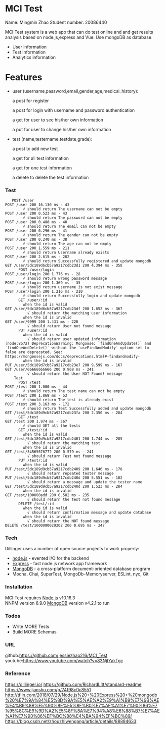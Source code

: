 # MCI Test
Name: Mingmin Zhao
Student number: 20086440

MCI Test system is a web app that can do test online and and get results analysis based on node.js,express and Vue. Use mongoDB as database.

  - User information
  - Test information
  - Analytics information

#  Features

  - user (username,password,email,gender,age,medical_history):
 
     a post for register
  
     a post for login with username and password authentication
  
     a get for user to see his/her own information
  
     a put for user to change his/her own information
  
 - test (name,testername,testdate,grade):
 
    a post to add new test

    a get for  all test information
  
    a get for one test information

    a delete to delete the test information
    
### Test
       POST /user
    POST /user 200 16.130 ms - 43
            √ should return The username can not be empty
    POST /user 200 0.523 ms - 43
            √ should return The password can not be empty
    POST /user 200 0.488 ms - 40
            √ should return The email can not be empty
    POST /user 200 0.296 ms - 41
            √ should return The gender can not be empty
    POST /user 200 0.240 ms - 38
            √ should return The age can not be empty
    POST /user 200 1.559 ms - 211
            √ should return Username already exists
    POST /user 200 2.615 ms - 202
            √ should return Successfully registered and update mongodb
    GET /user/5dc189d6cb57a9217cdb23d1 200 4.394 ms - 358
          POST /user/login
    POST /user/login 200 1.776 ms - 28
            √ should return wrong password message
    POST /user/login 200 1.369 ms - 35
            √ should return username is not exist message
    POST /user/login 200 1.216 ms - 210
            √ should return Successfully login and update mongodb
          GET /user/:id
            when the id is valid
    GET /user/5dc189d6cb57a9217cdb23df 200 1.652 ms - 367
              √ should return the matching user information
            when the id is invalid
    GET /user/9999 200 1.431 ms - 220
              √ should return User not found message
          PUT /user/:id
            when the id is valid
              √ should return user updated information
    (node:8572) DeprecationWarning: Mongoose: `findOneAndUpdate()` and `findOneAndDelete()` without the `useFindAndModify` option set to false are deprecated. See: https://mongoosejs.com/docs/deprecations.html#-findandmodify-
            when the id is invalid
    PUT /user/5dc189d7cb57a9217cdb23e7 200 9.599 ms - 167
    GET /user/66666666666 200 0.968 ms - 241
              √ should return the User NOT Found! message
        Test
          POST /test
    POST /test 200 1.000 ms - 44
            √ should return The test name can not be empty
    POST /test 200 1.868 ms - 53
            √ should return The test is already exist
    POST /test 200 3.163 ms - 172
            √ should return Test Successfully added and update mongodb
    GET /test/5dc189d9cb57a9217cdb23fa 200 2.350 ms - 284
          GET /test
    GET /test 200 1.974 ms - 567
            √ should GET all the tests
          GET /test/:id
            when the id is valid
    GET /test/5dc189d9cb57a9217cdb2401 200 1.744 ms - 285
              √ should return the matching test
            when the id is invalid
    GET /test/34565676772 200 0.579 ms - 241
              √ should return Test not found message
          PUT /test/:id
            when the id is valid
    PUT /test/5dc189d9cb57a9217cdb2409 200 1.646 ms - 178
              √ should return repeated tester message
    PUT /test/5dc189d9cb57a9217cdb240d 200 5.551 ms - 182
              √ should return a message and update the tester name
    GET /test/5dc189d9cb57a9217cdb240d 200 1.523 ms - 284
            when the id is invalid
    GET /test/100000add 200 0.582 ms - 235
              √ should return the test not found message
          DELETE /test/:id
            when the id is valid
              √ should return confirmation message and update database
            when the id is invalid
              √ should return the NOT found message
    DELETE /test/1000000020202 200 0.695 ms - 247



### Tech

Dillinger uses a number of open source projects to work properly:

* [node.js] - evented I/O for the backend
* [Express] - fast node.js network app framework 
* [MongoDB](https://www.mongodb.com/) - a cross-platform document-oriented database program
* Mocha, Chai, SuperTest, MongoDb-Memoryserver, ESLint, nyc, Git
   

### Installation

MCI Test requires [Node.js](https://nodejs.org/) v10.16.3  
NNPM version 6.9.0
[MongoDB](https://www.mongodb.com/) version v4.2.1 to run

### Todos

 - Write MORE Tests
 - Build MORE Schemas

### URL
github:https://github.com/jessiezhao216/MCI_Test
youtube:https://www.youtube.com/watch?v=83NjtYakTgc


### Reference

https://dillinger.io/
https://github.com/RichardLitt/standard-readme
https://www.jianshu.com/p/74f98c0c8551
http://tflin.com/2018/07/29/Node.js%20+%20Express%20+%20mongodb%20%E7%9A%84%E5%8D%9A%E5%AE%A2%E9%A1%B9%E7%9B%AE%E4%B9%8B%E5%90%8E%E5%8F%B0%E7%AE%A1%E7%90%86%E7%95%8C%E9%9D%A2%E5%8F%8A%E7%94%A8%E6%88%B7%E7%AE%A1%E7%90%86%EF%BC%88%E4%BA%94%EF%BC%89/
https://blog.csdn.net/zhouzhiwengang/article/details/88884633


   [node.js]: <http://nodejs.org>
   
   [express]: <http://expressjs.com>
   
